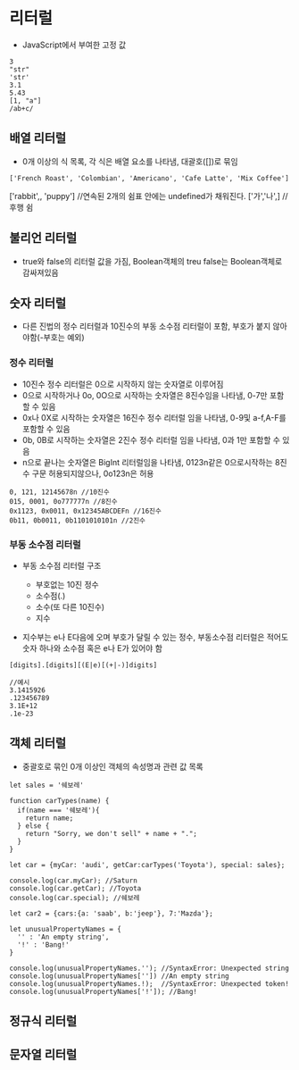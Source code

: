 # 리터럴
 - JavaScript에서 부여한 고정 값
 ```
 3
 "str"
 'str'
 3.1
 5.43
 [1, "a"]
 /ab+c/
 ```
## 배열 리터럴
- 0개 이상의 식 목록, 각 식은 배열 요소를 나타냄, 대괄호([])로 묶임
```
['French Roast', 'Colombian', 'Americano', 'Cafe Latte', 'Mix Coffee']
```
['rabbit',, 'puppy'] //연속된 2개의 쉼표 안에는 undefined가 채워진다.
['가','나',] //후행 쉼
## 불리언 리터럴
- true와 false의 리터럴 값을 가짐, Boolean객체의 treu false는 Boolean객체로 감싸져있음
## 숫자 리터럴
- 다른 진법의 정수 리터럴과 10진수의 부동 소수점 리터럴이 포함, 부호가 붙지 않아야함(-부호는 예외)
### 정수 리터럴
- 10진수 정수 리터럴은 0으로 시작하지 않는 숫자열로 이루어짐
- 0으로 시작하거나 0o, 0O으로 시작하는 숫자열은 8진수임을 나타냄, 0-7만 포함할 수 있음
- 0x나 0X로 시작하는 숫자열은 16진수 정수 리터럴 임을 나타냄, 0-9및 a-f,A-F를 포함할 수 있음
- 0b, 0B로 시작하는 숫자열은 2진수 정수 리터럴 임을 나타냄, 0과 1만 포함할 수 있음
- n으로 끝나는 숫자열은 BigInt 리터럴임을 나타냄, 0123n같은 0으로시작하는 8진수 구문 허용되지않으나, 0o123n은 허용
```
0, 121, 12145678n //10진수
015, 0001, 0o777777n //8진수
0x1123, 0x0011, 0x12345ABCDEFn //16진수
0b11, 0b0011, 0b1101010101n //2진수
```
### 부동 소수점 리터럴
- 부동 소수점 리터럴 구조
  + 부호없는 10진 정수
  + 소수점(.)
  + 소수(또 다른 10진수)
  + 지수
  
- 지수부는 e나 E다음에 오며 부호가 달릴 수 있는 정수, 부동소수점 리터럴은
적어도 숫자 하나와 소수점 혹은 e나 E가 있어야 함
```
[digits].[digits][(E|e)[(+|-)]digits]

//예시
3.1415926
.123456789
3.1E+12
.1e-23
```
## 객체 리터럴
- 중괄호로 묶인 0개 이상인 객체의 속성명과 관련 값 목록
```
let sales = '쉐보레'

function carTypes(name) {
  if(name === '쉐보레'){
    return name;
  } else {
    return "Sorry, we don't sell" + name + ".";
  }
}

let car = {myCar: 'audi', getCar:carTypes('Toyota'), special: sales};

console.log(car.myCar); //Saturn
console.log(car.getCar); //Toyota
console.log(car.special); //쉐보레

let car2 = {cars:{a: 'saab', b:'jeep'}, 7:'Mazda'};

let unusualPropertyNames = {
  '' : 'An empty string',
  '!' : 'Bang!'
}

console.log(unusualPropertyNames.''); //SyntaxError: Unexpected string
console.log(unusualPropertyNames['']) //An empty string
console.log(unusualPropertyNames.!);  //SyntaxError: Unexpected token!
console.log(unusualPropertyNames['!']); //Bang!
```
## 정규식 리터럴
## 문자열 리터럴
